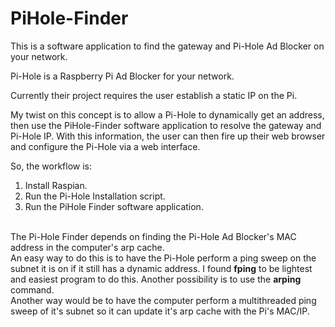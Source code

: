# PiHole-Finder
This is a software application to find the gateway and Pi-Hole Ad Blocker on your network.

Pi-Hole is a Raspberry Pi Ad Blocker for your network. <br />

Currently their project requires the user establish a static IP on the Pi.<br />

My twist on this concept is to allow a Pi-Hole to dynamically get an address, then use the PiHole-Finder software application to resolve the gateway and Pi-Hole IP. With this information, the user can then fire up their web browser and configure the Pi-Hole via a web interface.<br />

So, the workflow is:<br />
1. Install Raspian.<br />
2. Run the Pi-Hole Installation script.<br />
3. Run the PiHole Finder software application.<br /><br />

The Pi-Hole Finder depends on finding the Pi-Hole Ad Blocker's MAC address in the computer's arp cache. <br>
An easy way to do this is to have the Pi-Hole perform a ping sweep on the subnet it is on if it still has a dynamic address. I found <strong>fping</strong> to be lightest and easiest program to do this. Another possibility is to use the <strong>arping</strong> command.<br>
Another way would be to have the computer perform a multithreaded ping sweep of it's subnet so it can update it's arp cache with the Pi's MAC/IP.
 






